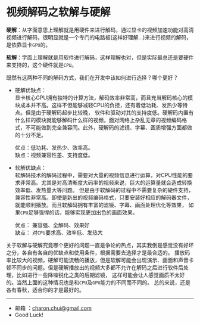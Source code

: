 视频解码之软解与硬解
===

**硬解**：从字面意思上理解就是用硬件来进行解码，通过显卡的视频加速功能对高清视频进行解码，很明显就是一个专门的电路板(这样好理解...)来进行视频的解码，是依靠显卡`GPU`的。                    

**软解**：字面上理解就是用软件进行解码，这样理解也对，但是实际最总还是要硬件来支持的，这个硬件就是`CPU`。

既然有这两种不同的解码方式，我们在开发中该如何进行选择？哪个更好？                     

- 硬解优缺点：                      
    显卡核心GPU拥有独特的计算方法，解码效率非常高，而且充当解码核心的模块成本并不高。这样不但能够减轻CPU的负担，还有着低功耗、发热少等特点。但是由于硬解码起步比较晚，
    软件和驱动对其的支持度低。硬解码内置有什么样的模块就能够解码什么样的视频，面对网络上杂乱无章的视频编码格式，不可能做到完全兼容同。此外，硬解码的滤镜、字幕、画质增强方面都做的十分不足。
                               
    优点：低功耗、发热少、效率高。              
    缺点：视频兼容性差、支持度低。                

- 软解优缺点：                    
    软解码技术的解码过程中，需要对大量的视频信息进行运算，对CPU性能的要求非常高。尤其是对高清晰度大码率的视频来说，巨大的运算量就会造成转换效率低、发热量大等问题。
    但是由于软解码的过程中不需要复杂的硬件支持，兼容性非常高。即使是新出的视频编码格式，只要安装好相应的解码器文件，就能顺利播放。而且软解码拥有丰富的滤镜、字幕、画面处理优化等效果，
    如果`CPU`足够强悍的话，能够实现更加出色的画面效果。
	                  
    优点：  兼容强、全解码、效果好              
    缺点：  对`CPU`要求高、效率低、发热大                 

	          
关于软解与硬解究竟哪个更好的问题一直是争论的热点，其实我倒是感觉没有好坏之分，各自有各自的优缺点和使用条件，根据需要去选择才是最合适的。 
播放码率比较大的视频，硬解可能流畅的播放，但是软解可能会出现演示、画面和声音卡顿不同步的问题。但是硬解播放出的视频大多都不允许在解码之后进行软件后处理，比如进行一些降噪锐化之类的后期滤镜，
这样可能会让人感觉画质不太好的。当然上面的这种情况也是和`CPU`及`GPU`能力的不同而不同的。 总的来说，还是各有春秋，适合你的才是最好的。 

    
---

- 邮箱 ：charon.chui@gmail.com  
- Good Luck! 
